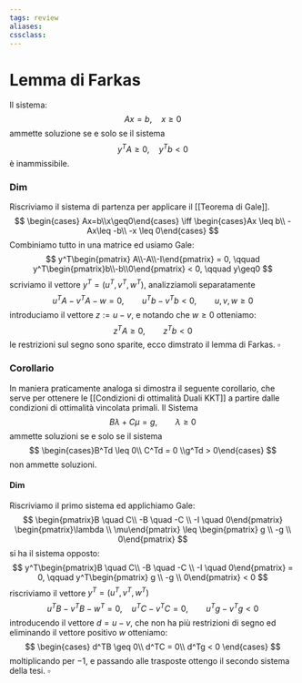 ```yaml
---
tags: review
aliases:
cssclass:
---
```

 
# Lemma di Farkas
Il sistema:
$$
Ax=b, \quad x \geq 0
$$
ammette soluzione se e solo se il sistema
$$
y^TA \geq 0, \quad y^Tb < 0
$$
è inammissibile.
### Dim 
Riscriviamo il sistema di partenza per applicare il [[Teorema di Gale]].
$$
\begin{cases} Ax=b\\x\geq0\end{cases} \iff \begin{cases}Ax \leq b\\ -Ax\leq -b\\ -x \leq 0\end{cases}
$$
Combiniamo tutto in una matrice ed usiamo Gale:
$$
y^T\begin{pmatrix} A\\-A\\-I\end{pmatrix} = 0, \qquad y^T\begin{pmatrix}b\\-b\\0\end{pmatrix} < 0, \qquad y\geq0
$$
scriviamo il vettore $y^T =(u^T,v^T,w^T)$, analizziamoli separatamente
$$
u^TA-v^TA-w= 0,\qquad u^Tb-v^Tb < 0, \qquad u,v,w\geq0
$$
introduciamo il vettore $z := u-v$, e notando che $w\geq 0$ otteniamo:
$$
z^TA \geq 0, \qquad z^Tb < 0
$$
le restrizioni sul segno sono sparite, ecco dimstrato il lemma di Farkas. $\square$

### Corollario
In maniera praticamente analoga si dimostra il seguente corollario, che serve per ottenere le [[Condizioni di ottimalità Duali KKT]] a partire dalle condizioni di ottimalità vincolata primali.
Il Sistema
$$
B\lambda + C\mu = g, \qquad \lambda \geq 0
$$
ammette soluzioni se e solo se il sistema
$$
\begin{cases}B^Td \leq 0\\ C^Td = 0 \\g^Td > 0\end{cases}
$$
non ammette soluzioni.

#### Dim 
Riscriviamo il primo sistema ed applichiamo Gale:
$$
\begin{pmatrix}B \quad C\\ -B \quad -C   \\ -I \quad 0\end{pmatrix} \begin{pmatrix}\lambda \\ \mu\end{pmatrix} \leq \begin{pmatrix} g \\ -g \\ 0\end{pmatrix} 
$$
si ha il sistema opposto:
$$
y^T\begin{pmatrix}B \quad C\\ -B \quad -C   \\ -I \quad 0\end{pmatrix} = 0, \qquad y^T\begin{pmatrix} g \\ -g \\ 0\end{pmatrix} < 0 
$$
riscriviamo il vettore $y^T = (u^T, v^T,w^T)$ 
$$
u^TB - v^TB-w^T = 0, \quad u^TC - v^TC = 0, \qquad u^Tg - v^Tg < 0
$$
introducendo il vettore $d = u-v$, che non ha più restrizioni di segno ed eliminando il vettore positivo $w$ otteniamo:
$$
\begin{cases}
d^TB \geq 0\\
d^TC = 0\\
d^Tg < 0
\end{cases}
$$
moltiplicando per $-1$, e passando alle trasposte ottengo il secondo sistema della tesi. $\square$
